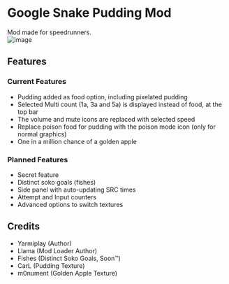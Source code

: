 # Google Snake Pudding Mod
Mod made for speedrunners.                     
![image](https://user-images.githubusercontent.com/6286286/226864041-8c3975f5-95cd-4718-90e8-3e5ab4f7e9fa.png)

## Features
### Current Features
* Pudding added as food option, including pixelated pudding
* Selected Multi count (1a, 3a and 5a) is displayed instead of food, at the top bar
* The volume and mute icons are replaced with selected speed
* Replace poison food for pudding with the poison mode icon (only for normal graphics)
* One in a million chance of a golden apple

### Planned Features
* Secret feature
* Distinct soko goals (fishes)
* Side panel with auto-updating SRC times
* Attempt and Input counters
* Advanced options to switch textures

## Credits
* Yarmiplay (Author)
* Llama (Mod Loader Author)
* Fishes (Distinct Soko Goals, Soon™)
* CarL (Pudding Texture)
* m0nument (Golden Apple Texture)
